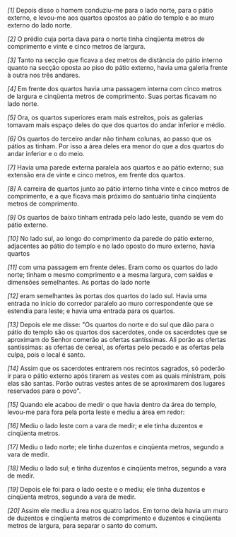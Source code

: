 *[1]* Depois disso o homem conduziu-me para o lado norte, para o pátio externo, e levou-me aos quartos opostos ao pátio do templo e ao muro externo do lado norte.

*[2]* O prédio cuja porta dava para o norte tinha cinqüenta metros de comprimento e vinte e cinco metros de largura.

*[3]* Tanto na secção que ficava a dez metros de distância do pátio interno quanto na secção oposta ao piso do pátio externo, havia uma galeria frente à outra nos três andares.

*[4]* Em frente dos quartos havia uma passagem interna com cinco metros de largura e cinqüenta metros de comprimento. Suas portas ficavam no lado norte.

*[5]* Ora, os quartos superiores eram mais estreitos, pois as galerias tomavam mais espaço deles do que dos quartos do andar inferior e médio.

*[6]* Os quartos do terceiro andar não tinham colunas, ao passo que os pátios as tinham. Por isso a área deles era menor do que a dos quartos do andar inferior e o do meio.

*[7]* Havia uma parede externa paralela aos quartos e ao pátio externo; sua extensão era de vinte e cinco metros, em frente dos quartos.

*[8]* A carreira de quartos junto ao pátio interno tinha vinte e cinco metros de comprimento, e a que ficava mais próximo do santuário tinha cinqüenta metros de comprimento.

*[9]* Os quartos de baixo tinham entrada pelo lado leste, quando se vem do pátio externo.

*[10]* No lado sul, ao longo do comprimento da parede do pátio externo, adjacentes ao pátio do templo e no lado oposto do muro externo, havia quartos

*[11]* com uma passagem em frente deles. Eram como os quartos do lado norte; tinham o mesmo comprimento e a mesma largura, com saídas e dimensões semelhantes. As portas do lado norte

*[12]* eram semelhantes às portas dos quartos do lado sul. Havia uma entrada no início do corredor paralelo ao muro correspondente que se estendia para leste; e havia uma entrada para os quartos.

*[13]* Depois ele me disse: "Os quartos do norte e do sul que dão para o pátio do templo são os quartos dos sacerdotes, onde os sacerdotes que se aproximam do Senhor comerão as ofertas santíssimas. Ali porão as ofertas santíssimas: as ofertas de cereal, as ofertas pelo pecado e as ofertas pela culpa, pois o local é santo.

*[14]* Assim que os sacerdotes entrarem nos recintos sagrados, só poderão ir para o pátio externo após tirarem as vestes com as quais ministram, pois elas são santas. Porão outras vestes antes de se aproximarem dos lugares reservados para o povo".

*[15]* Quando ele acabou de medir o que havia dentro da área do templo, levou-me para fora pela porta leste e mediu a área em redor:

*[16]* Mediu o lado leste com a vara de medir; e ele tinha duzentos e cinqüenta metros.

*[17]* Mediu o lado norte; ele tinha duzentos e cinqüenta metros, segundo a vara de medir.

*[18]* Mediu o lado sul; e tinha duzentos e cinqüenta metros, segundo a vara de medir.

*[19]* Depois ele foi para o lado oeste e o mediu; ele tinha duzentos e cinqüenta metros, segundo a vara de medir.

*[20]* Assim ele mediu a área nos quatro lados. Em torno dela havia um muro de duzentos e cinqüenta metros de comprimento e duzentos e cinqüenta metros de largura, para separar o santo do comum.

